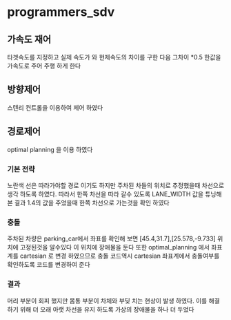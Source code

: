 # programmers_sdv
## 가속도 재어
타겟속도를 지정하고 실제 속도가 와 현제속도의 차이를 구한 다음 
그차이 *0.5 한값을 가속도로 주어 주행 하게 한다

## 방향제어 
스텐리 컨트롤을 이용하여 제어 하였다

## 경로제어
optimal planning 을 이용 하였다 

### 기본 전략
노란색 선은 따라가야할 경로 이기도 하지만 주차된 차들의 위치로 추정했을때 차선으로 생각 하도록 하였다. 
따라서 한쪽 차선을 따라 갈수 있도록 LANE_WIDTH 값을 튜닝해본 결과 1.4의 값을 주었을때 한쪽 차선으로 가는것을 확인 하였다

### 충돌
주차된 차량은 parking_car에서 좌표를 확인해 보면 [45.4,31.7],[25.578,-9.733] 위치에 고정된것을 알수있다 이 위치에 장애물을 둔다 
또한 optimal_planning 에서 좌표계를 cartesian 로 변경 하였으므로 충돌 코드역시 cartesian 좌표계에서 충돌여부를 확인하도록 코드를 변경하여 준다

### 결과 
머리 부분이 회피 했지만 몸통 부분이 차체와 부딪 치는 현상이 발생 하였다. 이를 해결 하기 위해 더 오래 아랫 차선을 유지 하도록 가상의 장애물을 하나 더 두었다
